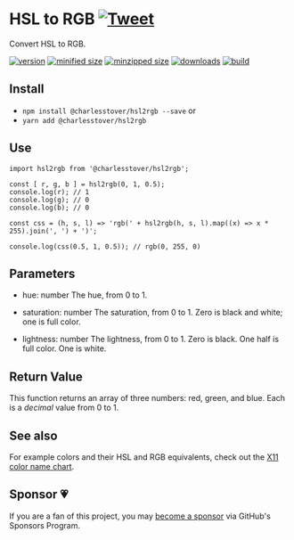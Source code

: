 # HSL to RGB [![Tweet](https://img.shields.io/twitter/url/http/shields.io.svg?style=social)](https://twitter.com/intent/tweet?text=Work%20with%20colors?%20Simplify%20your%20code%20base.%20You%20can%20use%20hsl2rgb%20to%20easily%20convert%20HSL%20to%20RGB%20values.&url=https://github.com/CharlesStover/hsl2rgb-js&via=CharlesStover&hashtags=javascript,programming,webdev,webdeveloper,webdevelopment)

Convert HSL to RGB.

[![version](https://img.shields.io/npm/v/@charlesstover/hsl2rgb.svg)](https://www.npmjs.com/package/@charlesstover/hsl2rgb)
[![minified size](https://img.shields.io/bundlephobia/min/@charlesstover/hsl2rgb.svg)](https://www.npmjs.com/package/@charlesstover/hsl2rgb)
[![minzipped size](https://img.shields.io/bundlephobia/minzip/@charlesstover/hsl2rgb.svg)](https://www.npmjs.com/package/@charlesstover/hsl2rgb)
[![downloads](https://img.shields.io/npm/dt/@charlesstover/hsl2rgb.svg)](https://www.npmjs.com/package/@charlesstover/hsl2rgb)
[![build](https://travis-ci.com/CharlesStover/hsl2rgb-js.svg)](https://travis-ci.com/CharlesStover/hsl2rgb-js/)

## Install

* `npm install @charlesstover/hsl2rgb --save` or
* `yarn add @charlesstover/hsl2rgb`

## Use

```JS
import hsl2rgb from '@charlesstover/hsl2rgb';

const [ r, g, b ] = hsl2rgb(0, 1, 0.5);
console.log(r); // 1
console.log(g); // 0
console.log(b); // 0

const css = (h, s, l) => 'rgb(' + hsl2rgb(h, s, l).map((x) => x * 255).join(', ') + ')';

console.log(css(0.5, 1, 0.5)); // rgb(0, 255, 0)
```

## Parameters

* hue: number
  The hue, from 0 to 1.

* saturation: number
  The saturation, from 0 to 1.
  Zero is black and white; one is full color.

* lightness: number
  The lightness, from 0 to 1.
  Zero is black. One half is full color. One is white.

## Return Value

This function returns an array of three numbers: red, green, and blue.
Each is a _decimal_ value from 0 to 1.

## See also

For example colors and their HSL and RGB equivalents, check out the [X11 color name chart](https://en.wikipedia.org/wiki/X11_color_names#Color_name_chart).

## Sponsor 💗

If you are a fan of this project, you may
[become a sponsor](https://github.com/sponsors/CharlesStover)
via GitHub's Sponsors Program.
